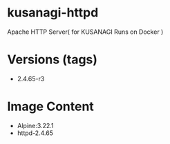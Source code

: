 # kusanagi-httpd

Apache HTTP Server( for KUSANAGI Runs on Docker )

# Versions (tags)

- 2.4.65-r3

# Image Content

- Alpine:3.22.1
- httpd-2.4.65

